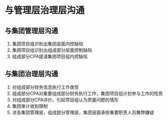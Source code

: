 # 与管理层治理层沟通

## 与集团管理层沟通

1. 集团项目组识别出集团层面内控缺陷
2. 集团项目组识别出组成部分层面控制缺陷
3. 组成部分CPA提请集团项目组内控缺陷

## 与集团治理层沟通

1. 对组成部分财务信息执行工作类型
2. 组成部分CPA对重要组成部分财务执行工作，集团项目组计划参与工作的性质
3. 对组成部分CPA评价，引起项目组认为质量问题的情形
4. 集团审计收到限制
5. 涉及集团管理层，组成部分管理层，集团层面承担重要职责人员舞弊嫌疑


